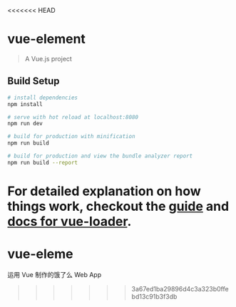 <<<<<<< HEAD
# vue-element

> A Vue.js project

## Build Setup

``` bash
# install dependencies
npm install

# serve with hot reload at localhost:8080
npm run dev

# build for production with minification
npm run build

# build for production and view the bundle analyzer report
npm run build --report
```

For detailed explanation on how things work, checkout the [guide](http://vuejs-templates.github.io/webpack/) and [docs for vue-loader](http://vuejs.github.io/vue-loader).
=======
# vue-eleme
运用 Vue 制作的饿了么 Web App
>>>>>>> 3a67ed1ba29896d4c3a323b0ffebd13c91b3f3db
